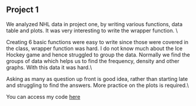 ## Project 1


We analyzed NHL data in project one, by writing various functions, data table and plots. It was very interesting to write the wrapper function. \


Creating 6 basic functions were easy to write since those were covered in the class, wrapper function was hard. I do not know much about the Ice Hockey game and hence struggled to group the data. Normally we find the groups of data which helps us to find the frequency, density and other graphs. With this data it was hard.\

Asking as many as question up front is good idea, rather than starting late and struggling to find the answers. More practice on the plots is required.\

You can access my code [here](nhlprogram.md)
